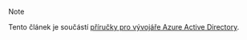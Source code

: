 > [!NOTE]
> Tento článek je součástí [příručky pro vývojáře Azure Active Directory](../articles/active-directory/develop/active-directory-developers-guide.md).
>
>
